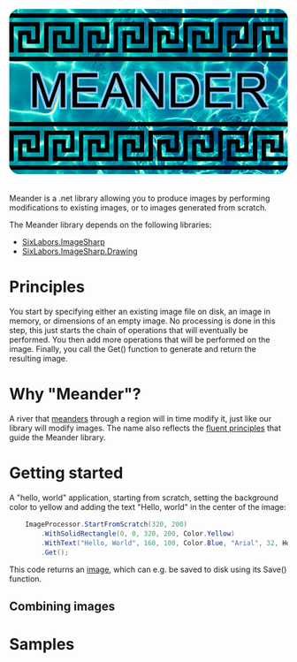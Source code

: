 <h1 align="center" style="display: block; font-size: 2.5em; font-weight: bold; margin-block-start: 1em; margin-block-end: 1em;">
  <img align="center" src="logo.png" alt="Meander logo by Johan Åhlgren" style="width:640px"/>
</h1>

Meander is a .net library allowing you to produce images by performing modifications to existing images, or to images generated from scratch.

The Meander library depends on the following libraries:

 - [SixLabors.ImageSharp](https://github.com/SixLabors/ImageSharp)
 - [SixLabors.ImageSharp.Drawing](https://github.com/SixLabors/ImageSharp.Drawing)

# Principles

You start by specifying either an existing image file on disk, an image in memory, or dimensions of an empty image. No processing is done in this step, this just starts the chain of operations that will eventually be performed. You then add more operations that will be performed on the image. Finally, you call the Get() function to generate and return the resulting image.

# Why "Meander"?

A river that [meanders](https://en.wikipedia.org/wiki/Meander) through a region will in time modify it, just like our library will modify images. The name also reflects the [fluent principles](https://en.wikipedia.org/wiki/Fluent_interface) that guide the Meander library.

# Getting started

A "hello, world" application, starting from scratch, setting the background color to yellow and adding the text "Hello, world" in the center of the image: 

````c#
    ImageProcessor.StartFromScratch(320, 200)
        .WithSolidRectangle(0, 0, 320, 200, Color.Yellow)
        .WithText("Hello, World", 160, 100, Color.Blue, "Arial", 32, HorizontalAlignment.Center, VerticalAlignment.Center)
        .Get();
````

This code returns an [image](https://docs.sixlabors.com/api/ImageSharp/SixLabors.ImageSharp.Image.html), which can e.g. be saved to disk using its Save() function.

## Combining images

# Samples
